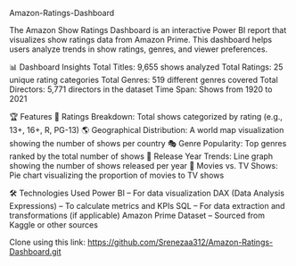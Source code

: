 Amazon-Ratings-Dashboard


The Amazon Show Ratings Dashboard is an interactive Power BI report that visualizes show ratings data from Amazon Prime. This dashboard helps users analyze trends in show ratings, genres, and viewer preferences.

📊 Dashboard Insights
Total Titles: 9,655 shows analyzed
Total Ratings: 25 unique rating categories
Total Genres: 519 different genres covered
Total Directors: 5,771 directors in the dataset
Time Span: Shows from 1920 to 2021

🏆 Features
📌 Ratings Breakdown: Total shows categorized by rating (e.g., 13+, 16+, R, PG-13)
🌎 Geographical Distribution: A world map visualization showing the number of shows per country
🎭 Genre Popularity: Top genres ranked by the total number of shows
📆 Release Year Trends: Line graph showing the number of shows released per year
🎥 Movies vs. TV Shows: Pie chart visualizing the proportion of movies to TV shows

🛠 Technologies Used
Power BI – For data visualization
DAX (Data Analysis Expressions) – To calculate metrics and KPIs
SQL – For data extraction and transformations (if applicable)
Amazon Prime Dataset – Sourced from Kaggle or other sources

Clone using this link: 
https://github.com/Srenezaa312/Amazon-Ratings-Dashboard.git


